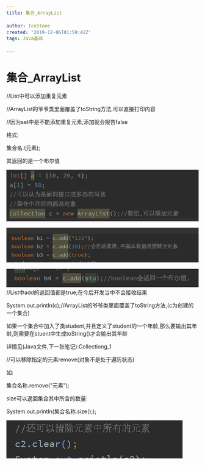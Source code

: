 ```yaml
---
title: 集合_ArrayList

author: IceStone
created: '2019-12-06T01:59:42Z'
tags: Java基础

---
```


# 集合_ArrayList

//List中可以添加重复元素

//ArrayList的爷爷类里面覆盖了toString方法,可以直接打印内容

//因为set中是不能添加重复元素,添加就会报告false

格式:

集合名.(元素);

其返回的是一个布尔值

![ ](images/b164bb0d-150b-4b18-bcef-aad5dcfb7010.png) 

 
 
![ ](images/fa283b9c-d406-477a-aa17-31a8b72a8095.png)  

![ ](images/9b85dc58-02ac-4105-9096-323ff64117cc.png)//List中add的返回值都是true;在今后开发当中不会接收结果


System.out.println(c);//ArrayList的爷爷类里面覆盖了toString方法,(c为创建的一个集合)

如果一个集合中加入了类student,并且定义了student的一个年龄,那么要输出其年龄,则需要在stuent中生成toString()才会输出其年龄

详情见(Java文件,下一张笔记):Collectiong_1

//可以移除指定的元素remove(对象不是处于遍历状态)

如:

集合名称.remove("元素");

size可以返回集合其中所含的数量:

 
System.out.println(集合名称.size(););

![ ](images/e23ea52c-3d01-446f-9877-b706844dd179.png)
